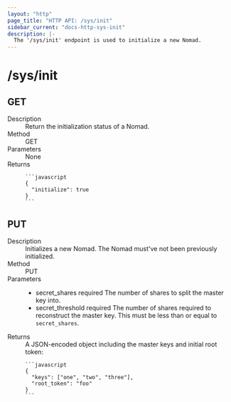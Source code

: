 ```yaml
---
layout: "http"
page_title: "HTTP API: /sys/init"
sidebar_current: "docs-http-sys-init"
description: |-
  The '/sys/init' endpoint is used to initialize a new Nomad.
---
```


# /sys/init

## GET

<dl>
  <dt>Description</dt>
  <dd>
    Return the initialization status of a Nomad.
  </dd>

  <dt>Method</dt>
  <dd>GET</dd>

  <dt>Parameters</dt>
  <dd>None</dd>

  <dt>Returns</dt>
  <dd>

    ```javascript
    {
      "initialize": true
    }
    ```

  </dd>
</dl>

## PUT

<dl>
  <dt>Description</dt>
  <dd>
    Initializes a new Nomad. The Nomad must've not been previously
    initialized.
  </dd>

  <dt>Method</dt>
  <dd>PUT</dd>

  <dt>Parameters</dt>
  <dd>
    <ul>
      <li>
        <span class="param">secret_shares</span>
        <span class="param-flags">required</span>
        The number of shares to split the master key into.
      </li>
      <li>
        <span class="param">secret_threshold</span>
        <span class="param-flags">required</span>
        The number of shares required to reconstruct the master key.
        This must be less than or equal to <code>secret_shares</code>.
      </li>
    </ul>
  </dd>

  <dt>Returns</dt>
  <dd>
    A JSON-encoded object including the master keys and initial root token:

    ```javascript
    {
      "keys": ["one", "two", "three"],
      "root_token": "foo"
    }
    ```

  </dd>
</dl>
